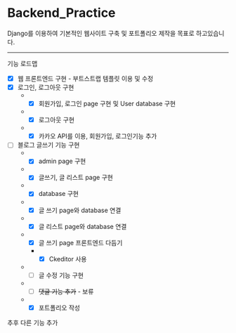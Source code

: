 # Backend_Practice


Django를 이용하여 기본적인 웹사이트 구축 및 포트폴리오 제작을 목표로 하고있습니다.


---
기능 로드맵
- [X] 웹 프론트엔드 구현 - 부트스트랩 템플릿 이용 및 수정
- [X] 로그인, 로그아웃 구현
  * - [X] 회원가입, 로그인 page 구현 및 User database 구현
  * - [X] 로그아웃 구현
  * - [X] 카카오 API를 이용, 회원가입, 로그인기능 추가
- [ ] 블로그 글쓰기 기능 구현
  * - [x] admin page 구현
  * - [x] 글쓰기, 글 리스트 page 구현
  * - [x] database 구현
  * - [X] 글 쓰기 page와 database 연결
  * - [X] 글 리스트 page와 database 연결
  * - [X] 글 쓰기 page 프론트엔드 다듬기
    * - [X] Ckeditor 사용
  * - [ ] 글 수정 기능 구현
  * - [ ] ~~댓글 기능 추가~~ - 보류
  * - [X] 포트폴리오 작성

추후 다른 기능 추가
